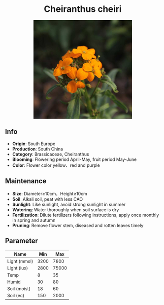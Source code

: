 <h1 align='center'>Cheiranthus cheiri</h1>
<p align="center">
    <img 
        align='center'
        width='320'
        src="../images/cheiranthus cheiri.png" 
        alt='Cheiranthus cheiri' />
</p>

## Info

 - **Origin**: South Europe
 - **Production**: South China
 - **Category**: Brassicaceae, Cheiranthus
 - **Blooming**: Flowering period April-May, fruit period May-June
 - **Color**: Flower color yellow、red and purple

## Maintenance

 - **Size**: Diameter≥10cm，Height≥10cm
 - **Soil**: Alkali soil, peat with less CAO
 - **Sunlight**: Like sunlight, avoid strong sunlight in summer
 - **Watering**: Water thoroughly when soil surface is dry
 - **Fertilization**: Dilute fertilizers following instructions, apply once monthly in spring and autumn
 - **Pruning**: Remove flower stem, diseased and rotten leaves timely

## Parameter

| Name         | Min  | Max   |
|--------------|------|-------|
| Light (mmol) | 3200 | 7800  |
| Light (lux)  | 2800 | 75000 |
| Temp         | 8    | 35    |
| Humid        | 30   | 80    |
| Soil (moist) | 18   | 60    |
| Soil (ec)    | 150  | 2000  |